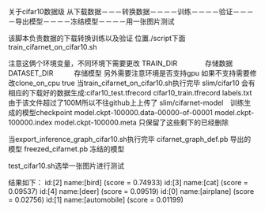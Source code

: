 关于cifar10数据级
从下载数据－－－转换数据－－－－训练－－－－验证－－－－导出模型－－－－冻结模型－－－－用一张图片测试

该脚本负责数据的下载转换训练以及验证
位置./script下面
train_cifarnet_on_cifar10.sh

注意这俩个环境变量，不同环境下需要更改
TRAIN_DIR　　　　存储数据
DATASET_DIR　　　存储模型
另外需要注意环境是否支持gpu
如果不支持需要修改clone_on_cpu true
当train_cifarnet_on_cifar10.sh执行完毕
slim/cifar10        会有相应的下载好的数据生成:cifar10_test.tfrecord  cifar10_train.tfrecord  labels.txt 由于该文件超过了100M所以不往github上上传了
slim/cifarnet-model　训练生成的模型checkpoint  model.ckpt-100000.data-00000-of-00001  model.ckpt-100000.index  model.ckpt-100000.meta
                    只保留了这些剩下的已经删除


当export_inference_graph_cifar10.sh执行完毕
cifarnet_graph_def.pb   导出的模型
freezed_cifarnet.pb     冻结的模型


test_cifar10.sh选举一张图片进行测试

结果如下：
id:[2] name:[bird] (score = 0.74933)
id:[3] name:[cat] (score = 0.09537)
id:[4] name:[deer] (score = 0.09519)
id:[0] name:[airplane] (score = 0.02756)
id:[1] name:[automobile] (score = 0.01199)

